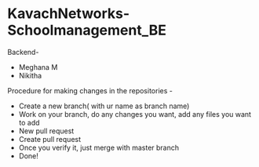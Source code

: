 # KavachNetworks-Schoolmanagement_BE

Backend-
- Meghana M
- Nikitha

Procedure for making changes in the repositories - 
- Create a new branch( with ur name as branch name)
- Work on your branch, do any changes you want, add any files you want to add
- New pull request
- Create pull request
- Once you verify it, just merge with master branch
- Done!
